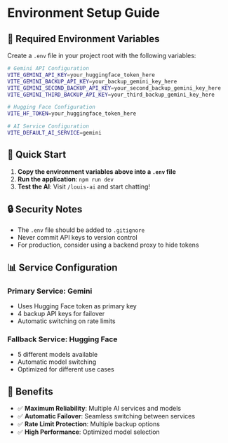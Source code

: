 # Environment Setup Guide

## 🔧 Required Environment Variables

Create a `.env` file in your project root with the following variables:

```bash
# Gemini API Configuration
VITE_GEMINI_API_KEY=your_huggingface_token_here
VITE_GEMINI_BACKUP_API_KEY=your_backup_gemini_key_here
VITE_GEMINI_SECOND_BACKUP_API_KEY=your_second_backup_gemini_key_here
VITE_GEMINI_THIRD_BACKUP_API_KEY=your_third_backup_gemini_key_here

# Hugging Face Configuration
VITE_HF_TOKEN=your_huggingface_token_here

# AI Service Configuration
VITE_DEFAULT_AI_SERVICE=gemini
```

## 🚀 Quick Start

1. **Copy the environment variables above into a `.env` file**
2. **Run the application**: `npm run dev`
3. **Test the AI**: Visit `/louis-ai` and start chatting!

## 🔒 Security Notes

- The `.env` file should be added to `.gitignore`
- Never commit API keys to version control
- For production, consider using a backend proxy to hide tokens

## 📊 Service Configuration

### **Primary Service: Gemini**
- Uses Hugging Face token as primary key
- 4 backup API keys for failover
- Automatic switching on rate limits

### **Fallback Service: Hugging Face**
- 5 different models available
- Automatic model switching
- Optimized for different use cases

## 🎯 Benefits

- ✅ **Maximum Reliability**: Multiple AI services and models
- ✅ **Automatic Failover**: Seamless switching between services
- ✅ **Rate Limit Protection**: Multiple backup options
- ✅ **High Performance**: Optimized model selection